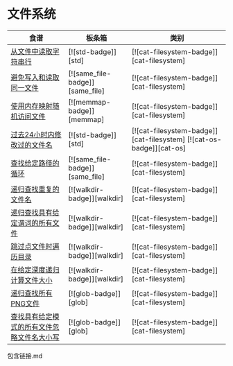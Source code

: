 # 文件系统

| 食谱 | 板条箱 | 类别 |
| --- | --- | --- |
| [从文件中读取字符串行][ex-std-read-lines] | [![std-badge]][std] | [![cat-filesystem-badge]][cat-filesystem] |
| [避免写入和读取同一文件][ex-avoid-read-write] | [![same_file-badge]][same_file] | [![cat-filesystem-badge]][cat-filesystem] |
| [使用内存映射随机访问文件][ex-random-file-access] | [![memmap-badge]][memmap] | [![cat-filesystem-badge]][cat-filesystem] |
| [过去24小时内修改过的文件名][ex-file-24-hours-modified] | [![std-badge]][std] | [![cat-filesystem-badge]][cat-filesystem] [![cat-os-badge]][cat-os] |
| [查找给定路径的循环][ex-find-file-loops] | [![same_file-badge]][same_file] | [![cat-filesystem-badge]][cat-filesystem] |
| [递归查找重复的文件名][ex-dedup-filenames] | [![walkdir-badge]][walkdir] | [![cat-filesystem-badge]][cat-filesystem] |
| [递归查找具有给定谓词的所有文件][ex-file-predicate] | [![walkdir-badge]][walkdir] | [![cat-filesystem-badge]][cat-filesystem] |
| [跳过点文件时遍历目录][ex-file-skip-dot] | [![walkdir-badge]][walkdir] | [![cat-filesystem-badge]][cat-filesystem] |
| [在给定深度递归计算文件大小][ex-file-sizes] | [![walkdir-badge]][walkdir] | [![cat-filesystem-badge]][cat-filesystem] |
| [递归查找所有PNG文件][ex-glob-recursive] | [![glob-badge]][glob] | [![cat-filesystem-badge]][cat-filesystem] |
| [查找具有给定模式的所有文件忽略文件名大小写][ex-glob-with] | [![glob-badge]][glob] | [![cat-filesystem-badge]][cat-filesystem] |

[ex-std-read-lines]: file/read-write.html#read-lines-of-strings-from-a-file

[ex-avoid-read-write]: file/read-write.html#avoid-writing-and-reading-from-a-same-file

[ex-random-file-access]: file/read-write.html#access-a-file-randomly-using-a-memory-map

[ex-file-24-hours-modified]: file/dir.html#file-names-that-have-been-modified-in-the-last-24-hours

[ex-find-file-loops]: file/dir.html#find-loops-for-a-given-path

[ex-dedup-filenames]: file/dir.html#recursively-find-duplicate-file-names

[ex-file-predicate]: file/dir.html#recursively-find-all-files-with-given-predicate

[ex-file-skip-dot]: file/dir.html#traverse-directories-while-skipping-dotfiles

[ex-file-sizes]: file/dir.html#recursively-calculate-file-sizes-at-given-depth

[ex-glob-recursive]: file/dir.html#find-all-png-files-recursively

[ex-glob-with]: file/dir.html#find-all-files-with-given-pattern-ignoring-filename-case

包含链接.md
